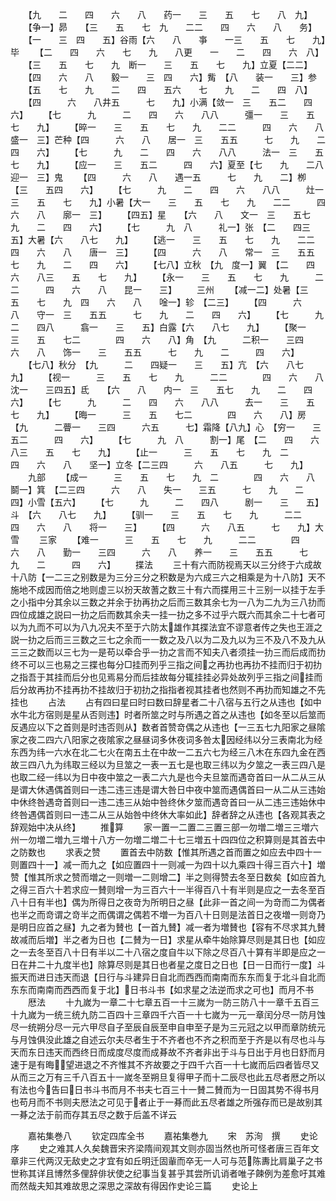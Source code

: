 <!-- { "loadSidebar": true } -->
　　【九　　二　　四　　六　　八　　药一　　三　　五　　七　　八　九】
　　【争一】昴　　【三　　五　　七　九　　二二　　四　　六　　八　　务】
　　【一　　三　四　　五】谷雨【六　　八　　亊　　一三　　五　　七　　九】毕
　　【二　　四　　六　　七　　九　　八更　　一　　二　　四　　六　八】
　　【三　　五　　七　　九　断一　　三　　五　　七　　九】立夏【二二】
　　【四　　六　　八　　毅一　　三　四　　六】觜　【八　　装一　　三】参
　　【五　　七　　九　　二　　四　　五六　　七　　九　　二　　四　八】
　　【四　　　六　　八井五　　　七　　九】小满【敛一　三　　五二　　四　　六】
　　【七　　　九　　　二　　四　　六　　八八　　　彊一　　三　　五　　七　　九】
　　【晬一　　三　　五　　七　　九　　二二　　　四　　六　　八　　盛一　三】芒种【四　　　六　　八　　居一　三　　五五　　　七　　九　　二　　四　　六】
　　【七　　　九　　二　　四　　六　　八八　　　法一　三　　五　　七　　九】
　　【应一　　三　　五二　　　四　　六】夏至【七　　九　　二八　　迎一　三】鬼
　　【四　　　六　　八　　遇一五　　　七　　九　　二】栁　【三　　五四　　六】
　　【七　　　九　　二　　四　　六　　八八　　　灶一　三　　五　　七　　九】小暑【大一　　三　　五　　七　　九　　二二　　　四　　六　　八　　廓一　三】
　　【四五】星　　【六　　八　　文一　三　　五七　　九　　二　　四　　六】
　　【七　　　九　八　　　礼一】张　【二　　四三　　五】大暑【六　　八七　　九】
　　【逃一　　三　　五　　七　　九　　二二　　　四　　六　　八　　唐一　三】
　　【四　　　六　　八　　常一　三　　五五　　　七　　九　　二　　四　　六】
　　【七八】立秋　【九　度一】翼　【二　　四　　六　　八三　　五　　七　　九】
　　【永一　　三　　五　　七　　九　　　二二　　　四　　六　　八　　昆一　　三】
　　三州
　　【减一二】处暑【三　　五　　七　　九　四　　六　　八　　唫一】轸　【二三】
　　【四　　　六　　八　　守一　三　　五五　　　七　　九　　二　　四　　六】
　　【七　　　九　　　二　　四八　　　翕一　　三　　五】白露【六　　八七　　九】
　　【聚一　　　三　　五　　七二　　　　四　　六　　八】角　【九　　　二积一　　三四　　　六　　八　　饰一　　三　　五五　　　七　　九　　二　　　四　　六】
　　【七八】秋分　【九　　　二　　四疑一　　三　　五】亢　【六　　八七　　九】
　　【视一　　　三　　五　　七　　九　　　二二　　　　四　　六　　八　　沈一　　三四五】氐　　【六　　八　　内一　三　　五七　　九　　二　　四　　六】
　　【七　　　九　　　二　　四　　六　　八八　　　去一　　三　　五　　七　　九】
　　【晦一　　　三　　五　　七二　　　　四　　六　　八】房　【九　　　二瞢一　　三四　　　六五　　　七】霜降【八九】心　【穷一　　三　　五二　　　四　　六】
　　【七　　　九　八　　　割一】尾　【二　　四　　六　　八三　　五　　七　　九】
　　【止一　　　三　　五　　七　　九　二　　　　四　　六　　八　　坚一】立冬【二三四　　　六　　八五　　　七　　九】
　　九部
　　【成一　　　三　　五　　七　　九　二　　　　四　　六　　八　　鬬一】箕　【二三四　　　六　　八　　失一　　三五　　　七　　九　　二　　　四】小雪【五六】
　　【七　　　九　　　二　　四八　　　剧一　　三　　五】斗　【六　　八七　　九】
　　【驯一　　三　　五　　七　　九　　　二二　　　四　　六　　八　　将一　　三】
　　【四　　　六　　八五　　　七　　九】大雪
　　三家
　　【难一　　　三　　五　　七　　九　　　二二　　　　四　　六　　八　　勤一　　三四　　　六　　八　　养一　　三　　五五　　　七　　九　　二　　　四　　六】
　　揲法
　　三十有六而防视焉天以三分终于六成故十八防【一二三之别数是为三分三分之积数是为六成三六之相乘是为十八防】天不施地不成因而倍之地则虚三以扮天故蓍之数三十有六而揲用三十三别一以挂于左手之小指中分其余以三数之并余于扐再扐之后而三数其余七为一八为二九为三八扐而四位成雄之説曰一扐之后而数其余夫一挂一扐之多不过乎六既六而其余二十七者可以为九而不可以为八九况夫不至于六防太雄作其揲法宜不谬意者传之失也王涯之説一扐之后而三三数之三七之余而一一数之及八以为二及九以为三不及八不及九从三三之数而以三七为一是苟以牵合乎一扐之言而不知夫八者须挂一扐三而后成而扐终不可以三也易之三揲也每分□挂而列乎三指之间之再扐也再扐不挂而归于初扐之指吾于其挂而后分也见焉易分而后挂故每分辄挂挂必异处故列乎三指之间挂而后分故再扐不挂再扐不挂故归于初扐之指指者视其挂者也然则不再扐而知雄之不先挂也
　　占法
　　占有四曰星曰时曰数曰辞星者二十八宿与五行之从违也【如中水牛北方宿则是星从否则违】时者所筮之时与所遇之首之从违也【如冬至以后筮而反遇应以下之首则是时违否则从】数者首赞竒偶之从违也【一三五七九阳家之昼隂家之夜二四六八阳家之夜隂家之昼昼词多休夜词多咎太因经纬以分三表南北为经东西为纬一六水在北二七火在南五土在中故一二五六七为经三八木在东四九金在西故三四八九为纬取三经以为旦筮之一表一五七是也取三纬以为夕筮之一表三四八是也取二经一纬以为日中夜中筮之一表二六九是也今夫旦筮而遇竒首曰一从二从三从是谓大休遇偶首则曰一违二违三违是谓大咎日中夜中筮而遇偶首曰一从二从三违始中休终咎遇竒首则曰一违二违三从始中咎终休夕筮而遇竒首曰一从二违三违始休中终咎遇偶首则曰一违二从三从始咎中终休大率如此】辞者辞之从违也【各观其表之辞观始中决从终】
　　推算
　　家一置一二置二三置三部一勿増二増三三増六州一勿増二増九三増十八方一勿増二増二十七三増五十四四位之积算则是其首去中之防数也
　　求表之赞
　　置首去中防数【惟其所遇之首而置之如应去中四十一则置四十一】减一而九之【如应置四十一则减一为四十以九乘四十得三百六十】増赞【惟其所求之赞而増之一则増一二则增二】半之则得赞去冬至日数矣【如应首九之得三百六十若求应一賛则增一为三百六十一半得百八十有半则是应之一去冬至百八十日有半也】偶为所得日之夜竒为所明日之昼【此非一首之间一为竒而二为偶者也半之而竒谓之竒半之而偶谓之偶若不増一为百八十日则是法首日之夜増一则竒乃是明日应首之昼】九之者为賛也【一首九賛】减一者为増賛也【容有不尽求其九賛故减而后増】半之者为日也【二賛为一日】求星从牵牛始除算尽则是其日也【如应之一去冬至百八十日有半以二十八宿之度自牛以下除之尽百八十算有半即是应之一日在井二十九度半也】除算尽则是其日也者星之度日之日也【日一日而行一度】斗振天而进日违天而退【日行与斗建异日自北而西西而南南而东东而复于北斗自北而东东而南南而西西而复于北】日书斗书【如求星之法逆而求之可也】而月不书
　　厯法
　　十九嵗为一章二十七章五百一十三嵗为一防三防八十一章千五百三十九嵗为一统三统九防二百四十三章四千六百一十七嵗为一元一章闰分尽一防月蚀尽一统朔分尽一元六甲尽自子至辰自辰至申自申至子是为三元冠之以甲而章防统元与月蚀俱没此雄之自述云尔夫尽者生于不齐者也不齐之积而至于齐是以有尽也斗与天而东日违天而西终日而成度尽度而成朞故不齐者非出于斗与日出于月也日舒而月速于是有晦望进退之不齐惟其不齐故要之于四千六百一十七嵗而后四者皆尽又从而三之万有三千八百五十一嵗冬至朔旦复得甲子而十二辰尽也此五尽者厯之所以有法也今告曰日书斗书而月不书夫七百三十一賛二賛而为一日固其势不得书月也苟月而不书则夫厯法之可见于者止于一朞而此五尽者雄之所强存而已是故别其一朞之法于前而存其五尽之数于后盖不详云







　　嘉祐集巻八
　　钦定四库全书
　　嘉祐集巻九
　　宋　苏洵　撰
　　史论序
　　史之难其人久矣魏晋宋齐梁隋间观其文则亦固当然也所可怪者唐三百年文章非三代两汉无敌史之才宜有如丘明迁固軰而卒无一人可与范陈夀比肩巢子之书世称其详且博然多俚辞俳状使之纪事当复甚乎其尝所讥诮者唯子餗例为差愈吁其难而然哉夫知其难故思之深思之深故有得因作史论三篇
　　史论上
